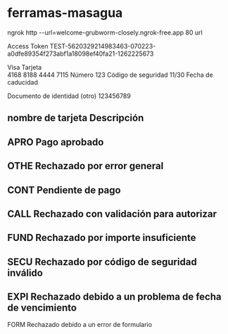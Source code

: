 # ferramas-masagua
 ngrok http --url=welcome-grubworm-closely.ngrok-free.app 80  url 

Access Token
TEST-5620329214983463-070223-a0dfe89354f273abf1a18098ef40fa21-1262225673

Visa  Tarjeta			
4168 8188 4444 7115  Número
123     Código de seguridad
11/30  Fecha de caducidad 


Documento de identidad
(otro) 123456789 


nombre de tarjeta	Descripción	
-
APRO  Pago aprobado
-
OTHE Rechazado por error general
-
CONT Pendiente de pago
-
CALL Rechazado con validación para autorizar
-
FUND Rechazado por importe insuficiente
-
SECU Rechazado por código de seguridad inválido
-
EXPI Rechazado debido a un problema de fecha de vencimiento
-
FORM Rechazado debido a un error de formulario
